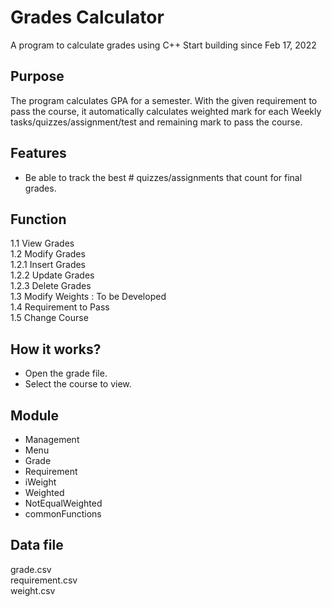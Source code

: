 # Grades Calculator

A program to calculate grades using C++
Start building since Feb 17, 2022

## Purpose 
The program calculates GPA for a semester. With the given requirement to pass the course, it automatically calculates weighted mark for each Weekly tasks/quizzes/assignment/test and remaining mark to pass the course.  

## Features
- Be able to track the best # quizzes/assignments that count for final grades.

## Function  
1.1	View Grades  
1.2	Modify Grades  
   1.2.1	Insert Grades  
  1.2.2	Update Grades  
  1.2.3	Delete Grades  
1.3	Modify Weights : To be Developed   
1.4	Requirement to Pass  
1.5	Change Course    

## How it works?  
-	Open the grade file.   
-	Select the course to view.   

## Module
- Management  
- Menu  
- Grade   
- Requirement   
- iWeight  
- Weighted  
- NotEqualWeighted  
- commonFunctions  
  
## Data file  
grade.csv  
requirement.csv  
weight.csv  

